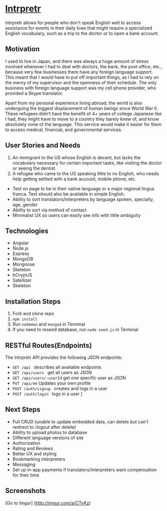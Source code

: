 # [Intrpretr](https://intrpretr.herokuapp.com/)
Intrpretr allows for people who don't speak English well to access assistance for events in their daily lives that might require a specialized English vocabulary, such as a trip to the doctor or to open a bank account.

## Motivation
I used to live in Japan, and there was always a huge amount of stress involved whenever I had to deal with doctors, the bank, the post office, etc., because very few businesses there have any foreign language support. This meant that I would have to put off important things, as I had to rely on the mercy of my supervisor and the openness of their schedule. The only business with foreign language support was my cell phone provider, who provided a Skype translator.

Apart from my personal experience living abroad, the world is also undergoing the biggest displacement of human beings since World War II. These refugees didn't have the benefit of 4+ years of college Japanese like I had, they might have to move to a country they barely knew of, and know absolutely none of the language. This service would make it easier for them to access medical, financial, and governmental services.

## User Stories and Needs
1. An immigrant to the US whose English is decent, but lacks the vocabulary necessary for certain important tasks, like visiting the doctor or seeing the dentist.
2. A refugee who came to the US speaking little to no English, who needs help getting settled with a bank account, mobile phone, etc.

* Text on page to be in their native language or a major regional lingua franca. Text should also be available in simple English.
* Ability to sort translators/interpreters by language spoken, specialty, age, gender
* Ability to sort via method of contact
* Minimalist UX so users can easily see info with little ambiguity

## Technologies

* Angular
* Node.js
* Express
* MongoDB
* Mongoose
* Skeleton
* bCryptJS
* Satellizer
* Skeleton

## Installation Steps
1. Fork and clone repo
2. `npm install`
3. Run `nodemon` and `mongod` in Terminal
4. If you need to reseed database, run `node seed.js` in Terminal

## RESTful Routes(Endpoints)

The Intrpretr API provides the following JSON endpoints:

* ```GET /api ``` describes all available endpoints
* ```GET /api/users ``` get all users as JSON
* ```GET /api/users/:userId``` get one specific user as JSON
* ```PUT /api/me``` Updates your own profile
* ```POST /auth/signup ``` creates and logs in a user
* ```POST /auth/login ``` logs in a user
]

## Next Steps

* Full CRUD (unable to update embedded data, can delete but can't redirect to /logout after delete)
* Ability to upload photos to database
* Different language versions of site
* Authorization
* Rating and Reviews
* Better UX and styling
* Bookmarking interpreters
* Messaging
* Set up in-app payments if translators/interpreters want compensation for their time

## Screenshots

[Go to Imgur] (http://imgur.com/a/CTvKz)
